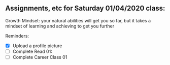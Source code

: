 ## Assignments, etc for Saturday 01/04/2020 class:
Growth Mindset:  your natural abilities will get you so far, but it takes a mindset of learning and achieving to get you further

Reminders:
- [X]  Upload a profile picture
- [ ]  Complete Read 01:
- [ ]  Complete Career Class 01
